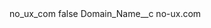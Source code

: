 <?xml version="1.0" encoding="UTF-8"?>
<CustomMetadata xmlns="http://soap.sforce.com/2006/04/metadata" xmlns:xsi="http://www.w3.org/2001/XMLSchema-instance" xmlns:xsd="http://www.w3.org/2001/XMLSchema">
    <label>no_ux_com</label>
    <protected>false</protected>
    <values>
        <field>Domain_Name__c</field>
        <value xsi:type="xsd:string">no-ux.com</value>
    </values>
</CustomMetadata>
